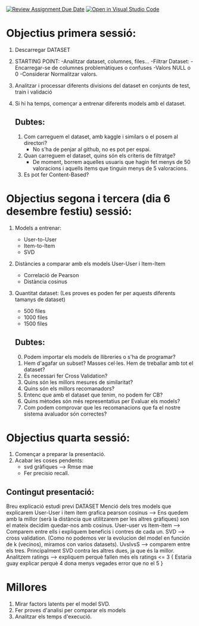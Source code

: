 [![Review Assignment Due Date](https://classroom.github.com/assets/deadline-readme-button-22041afd0340ce965d47ae6ef1cefeee28c7c493a6346c4f15d667ab976d596c.svg)](https://classroom.github.com/a/USx538Ll)
[![Open in Visual Studio Code](https://classroom.github.com/assets/open-in-vscode-2e0aaae1b6195c2367325f4f02e2d04e9abb55f0b24a779b69b11b9e10269abc.svg)](https://classroom.github.com/online_ide?assignment_repo_id=17282122&assignment_repo_type=AssignmentRepo)


# Objectius primera sessió:
1. Descarregar DATASET
2. STARTING POINT:
    -Analitzar dataset, columnes, files...
    -Filtrar Dataset:
        -Encarregar-se de columnes problemàtiques o confuses
        -Valors NULL o 0
        -Considerar Normalitzar valors.

3. Analitzar i processar diferents divisions del dataset en conjunts de test, train i validació
4. Si hi ha temps, començar a entrenar diferents models amb el dataset.

    ## Dubtes:
    1. Com carreguem el dataset, amb kaggle i similars o el posem al directori?
        - No s'ha de penjar al github, no es pot per espai.
    2. Quan carreguem el dataset, quins són els criteris de filtratge?
        - De moment, borrem aquelles usuaris que hagin fet menys de 50 valoracions i aquells items que tinguin menys de 5 valoracions.
    3. Es pot fer Content-Based?

# Objectius segona i tercera (dia 6 desembre festiu) sessió:
1. Models a entrenar:
   - User-to-User
   - Item-to-Item
   - SVD
2. Distàncies a comparar amb els models User-User i Item-Item
   -  Correlació de Pearson
   -  Distància cosinus

3. Quantitat dataset: (Les proves es poden fer per aquests diferents tamanys de dataset)
   - 500 files
   - 1000 files
   - 1500 files

    ## Dubtes:
    0. Podem importar els models de llibreries o s'ha de programar?
    1. Hem d'agafar un subset? Masses cel·les. Hem de treballar amb tot el dataset? 
    2. És necessari fer Cross Validation?
    3. Quins són les millors mesures de similaritat?
    4. Quins són els millors recomanadors?
    5. Entenc que amb el dataset que tenim, no podem fer CB?
    6. Quins mètodes són més representatius per Evaluar els models?
    7. Com podem comprovar que les recomanacions que fa el nostre sistema avaluador són correctes?

# Objectius quarta sessió:
1. Començar a preparar la presentació.
2. Acabar les coses pendents:
   - svd gràfiques --> Rmse mae
   - Fer precisio recall. 

## Contingut presentació:
Breu explicació estudi previ DATASET
Menció dels tres models que explicarem
User-User i item item grafica pearson cosinus --> Ens quedem amb la millor (serà la distància que utilitzarem per les altres gràfiques)
    son el mateix decidim quedar-nos amb cosinus.
User-user vs Item-item --> Comparem entre ells i expliquem beneficis i contres de cada un.
SVD --> cross validation. (Como no podemos ver la evolucion del model en función de k (vecinos), miramos con varios datasets).
UvsIvsS --> comparem entre els tres. Principalment SVD contra les altres dues, ja que és la millor.
Analitzem ratings --> expliquem perquè fallen més els ratings <= 3 {
    Estaria guay explicar perquè 4 dona menys vegades error que no el 5
}

# Millores
1. Mirar factors latents per el model SVD. 
2. Fer proves d'analisi per comparar els models
3. Analitzar els temps d'execució.




